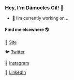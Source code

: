 ### Hey, I'm Dâmocles Gil! 👋

- 🔭 I’m currently working on ...

#### Find me elsewhere 🌎

🚀 [Site](https://damoclesgil.netlify.com)

🐦 [Twitter](https://twitter.com/damoclesgil)

📸 [Instagram](https://www.instagram.com/damoclesgil/)

💼 [LinkedIn](https://www.linkedin.com/in/damoclesgil/)
<!--
**damoclesgil/damoclesgil** is a ✨ _special_ ✨ repository because its `README.md` (this file) appears on your GitHub profile.

Here are some ideas to get you started:

- 🔭 I’m currently working on ...
- 🌱 I’m currently learning ...
- 👯 I’m looking to collaborate on ...
- 🤔 I’m looking for help with ...
- 💬 Ask me about ...
- 📫 How to reach me: ...
- 😄 Pronouns: ...
- ⚡ Fun fact: ...
-->
